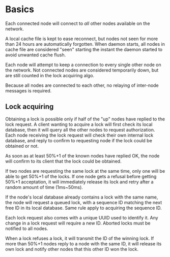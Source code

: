 # Basics

Each connected node will connect to *all* other nodes available on the network.

A local cache file is kept to ease reconnect, but nodes not seen for more than
24 hours are automatically forgotten. When daemon starts, all nodes in cache
file are considered "seen" starting the instant the daemon started to avoid
unwanted cache flush.

Each node will attempt to keep a connection to every single other node on the
network. Not connected nodes are considered temporarily down, but are still
counted in the lock acquiring algo.

Because all nodes are connected to each other, no relaying of inter-node
messages is required.

## Lock acquiring

Obtaining a lock is possible only if half of the "up" nodes have replied to the
lock request. A client wanting to acquire a lock will first check its local
database, then it will query all the other nodes to request authorization. Each
node receiving the lock request will check their own internal lock database,
and reply to confirm to requesting node if the lock could be obtained or not.

As soon as at least 50%+1 of the known nodes have replied OK, the node will
confirm to its client that the lock could be obtained.

If two nodes are requesting the same lock at the same time, only one will be
able to get 50%+1 of the locks. If one node gets a refusal before getting 50%+1
acceptation, it will immediately release its lock and retry after a random
amount of time (1ms~50ms).

If the node's local database already contains a lock with the same name, the
node will request a queued lock, with a sequence ID matching the next free ID
in its local database. Same rule apply to acquiring the sequence ID.

Each lock request also comes with a unique UUID used to identify it. Any change
in a lock request will require a new ID. Aborted locks must be notified to
all nodes.

When a lock refuses a lock, it will transmit the ID of the winning lock. If
more than 50%+1 nodes reply to a node with the same ID, it will release its own
lock and notify other nodes that this other ID won the lock.

